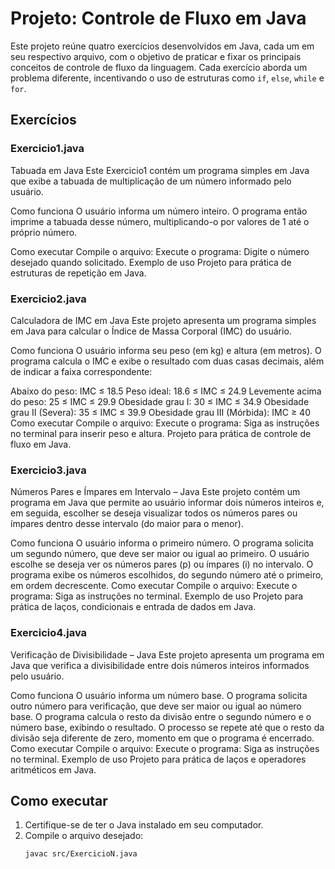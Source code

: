 # Projeto: Controle de Fluxo em Java

Este projeto reúne quatro exercícios desenvolvidos em Java, cada um em seu respectivo arquivo, com o objetivo de praticar e fixar os principais conceitos de controle de fluxo da linguagem. Cada exercício aborda um problema diferente, incentivando o uso de estruturas como `if`, `else`, `while` e `for`.

## Exercícios

### Exercicio1.java
Tabuada em Java
Este Exercicio1 contém um programa simples em Java que exibe a tabuada de multiplicação de um número informado pelo usuário.

Como funciona
O usuário informa um número inteiro. O programa então imprime a tabuada desse número, multiplicando-o por valores de 1 até o próprio número.

Como executar
Compile o arquivo:
Execute o programa:
Digite o número desejado quando solicitado.
Exemplo de uso
Projeto para prática de estruturas de repetição em Java.

### Exercicio2.java
Calculadora de IMC em Java
Este projeto apresenta um programa simples em Java para calcular o Índice de Massa Corporal (IMC) do usuário.

Como funciona
O usuário informa seu peso (em kg) e altura (em metros). O programa calcula o IMC e exibe o resultado com duas casas decimais, além de indicar a faixa correspondente:

Abaixo do peso: IMC ≤ 18.5
Peso ideal: 18.6 ≤ IMC ≤ 24.9
Levemente acima do peso: 25 ≤ IMC ≤ 29.9
Obesidade grau I: 30 ≤ IMC ≤ 34.9
Obesidade grau II (Severa): 35 ≤ IMC ≤ 39.9
Obesidade grau III (Mórbida): IMC ≥ 40
Como executar
Compile o arquivo:
Execute o programa:
Siga as instruções no terminal para inserir peso e altura.
Projeto para prática de controle de fluxo em Java.

### Exercicio3.java
Números Pares e Ímpares em Intervalo – Java
Este projeto contém um programa em Java que permite ao usuário informar dois números inteiros e, em seguida, escolher se deseja visualizar todos os números pares ou ímpares dentro desse intervalo (do maior para o menor).

Como funciona
O usuário informa o primeiro número.
O programa solicita um segundo número, que deve ser maior ou igual ao primeiro.
O usuário escolhe se deseja ver os números pares (p) ou ímpares (i) no intervalo.
O programa exibe os números escolhidos, do segundo número até o primeiro, em ordem decrescente.
Como executar
Compile o arquivo:
Execute o programa:
Siga as instruções no terminal.
Exemplo de uso
Projeto para prática de laços, condicionais e entrada de dados em Java.

### Exercicio4.java
Verificação de Divisibilidade – Java
Este projeto apresenta um programa em Java que verifica a divisibilidade entre dois números inteiros informados pelo usuário.

Como funciona
O usuário informa um número base.
O programa solicita outro número para verificação, que deve ser maior ou igual ao número base.
O programa calcula o resto da divisão entre o segundo número e o número base, exibindo o resultado.
O processo se repete até que o resto da divisão seja diferente de zero, momento em que o programa é encerrado.
Como executar
Compile o arquivo:
Execute o programa:
Siga as instruções no terminal.
Exemplo de uso
Projeto para prática de laços e operadores aritméticos em Java.

## Como executar

1. Certifique-se de ter o Java instalado em seu computador.
2. Compile o arquivo desejado:
   ```sh
   javac src/ExercicioN.java